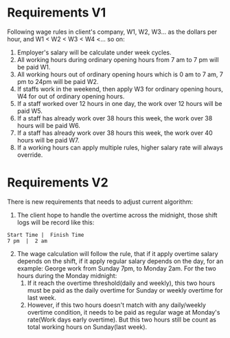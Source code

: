 # Requirements V1

Following wage rules in client's company, W1, W2, W3... as the dollars per hour, and W1 < W2 < W3 < W4 <... so on:

1. Employer's salary will be calculate under week cycles.
2. All working hours during ordinary opening hours from 7 am to 7 pm will be paid W1.
3. All working hours out of ordinary opening hours which is 0 am to 7 am, 7 pm to 24pm will be paid W2.
4. If staffs work in the weekend, then apply W3 for ordinary opening hours, W4 for out of ordinary opening hours.
5. If a staff worked over 12 hours in one day, the work over 12 hours will be paid W5.
6. If a staff has already work over 38 hours this week, the work over 38 hours will be paid W6.
7. If a staff has already work over 38 hours this week, the work over 40 hours will be paid W7.
8. If a working hours can apply multiple rules, higher salary rate will always override.

# Requirements V2

There is new requirements that needs to adjust current algorithm:

1. The client hope to handle the overtime across the midnight, those shift logs will be record like this:

```
Start Time |  Finish Time
7 pm  |  2 am
```

2. The wage calculation will follow the rule, that if it apply overtime salary depends on the shift, if it apply regular salary depends on the day, for an example: George work from Sunday 7pm, to Monday 2am. For the two hours during the Monday midnight:
   1. If it reach the overtime threshold(daily and weekly), this two hours must be paid as the daily overtime for Sunday or weekly overtime for last week.
   2. However, if this two hours doesn't match with any daily/weekly overtime condition, it needs to be paid as regular wage at Monday's rate(Work days early overtime). But this two hours still be count as total working hours on Sunday(last week).
